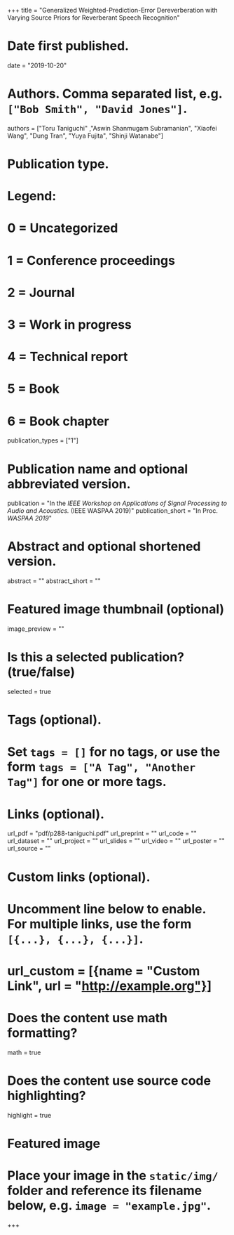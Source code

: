 +++
title = "Generalized Weighted-Prediction-Error Dereverberation with Varying Source Priors for Reverberant Speech Recognition"

# Date first published.
date = "2019-10-20"

# Authors. Comma separated list, e.g. `["Bob Smith", "David Jones"]`.
authors = ["Toru Taniguchi" ,"Aswin Shanmugam Subramanian", "Xiaofei Wang", "Dung Tran", "Yuya Fujita", "Shinji Watanabe"]

# Publication type.
# Legend:
# 0 = Uncategorized
# 1 = Conference proceedings
# 2 = Journal
# 3 = Work in progress
# 4 = Technical report
# 5 = Book
# 6 = Book chapter
publication_types = ["1"]

# Publication name and optional abbreviated version.
publication = "In the *IEEE Workshop on Applications of Signal Processing to Audio and Acoustics.* (IEEE WASPAA 2019)"
publication_short = "In Proc. *WASPAA 2019*"

# Abstract and optional shortened version.
abstract = ""
abstract_short = ""

# Featured image thumbnail (optional)
image_preview = ""

# Is this a selected publication? (true/false)
selected = true

# Tags (optional).
#   Set `tags = []` for no tags, or use the form `tags = ["A Tag", "Another Tag"]` for one or more tags.

# Links (optional).
url_pdf = "pdf/p288-taniguchi.pdf"
url_preprint = ""
url_code = ""
url_dataset = ""
url_project = ""
url_slides = ""
url_video = ""
url_poster = ""
url_source = ""

# Custom links (optional).
#   Uncomment line below to enable. For multiple links, use the form `[{...}, {...}, {...}]`.
# url_custom = [{name = "Custom Link", url = "http://example.org"}]

# Does the content use math formatting?
math = true

# Does the content use source code highlighting?
highlight = true

# Featured image
# Place your image in the `static/img/` folder and reference its filename below, e.g. `image = "example.jpg"`.

+++
